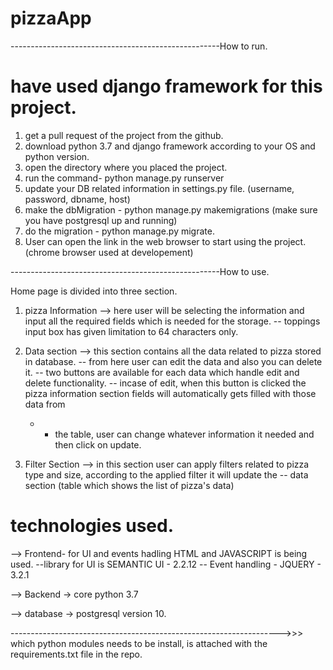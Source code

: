 # pizzaApp

----------------------------------------------------How to run.
# have used django framework for this project.

1. get a pull request of the project from the github.
2. download python 3.7 and django framework according to your OS and python version. 
3. open the directory where you placed the project.
4. run the command- python manage.py runserver
6. update your DB related information in settings.py file. (username, password, dbname, host)
5. make the dbMigration - python manage.py makemigrations (make sure you have postgresql up and running)
6. do the migration - python manage.py migrate.
7. User can open the link in the web browser to start using the project. (chrome browser used at developement)



----------------------------------------------------How to use.

Home page is divided into three section.
1. pizza Information --> here user will be selecting the information and input all the required fields which is needed for the storage.
		-- toppings input box has given limitation to 64 characters only.

2. Data section --> this section contains all the data related to pizza stored in database. 
	-- from here user can edit the data and also you can delete it.
	-- two buttons are available for each data which handle edit and delete functionality.
	-- incase of edit, when this button is clicked the pizza information section fields will automatically gets filled with those data from
	- - the table, user can change whatever information it needed and then click on update.

3. Filter Section --> in this section user can apply filters related to pizza type and size, according to the applied filter it will update the 
	-- data section (table which shows the list of pizza's data)


# technologies used.
--> Frontend- for UI and events hadling HTML and JAVASCRIPT is being used. 
	--library for UI is SEMANTIC UI - 2.2.12
	-- Event handling - JQUERY - 3.2.1

--> Backend -> core python 3.7

--> database -> postgresql version 10.

------------------------------------------------------------------->>>
which python modules needs to be install, is attached with the 
requirements.txt file in the repo.
